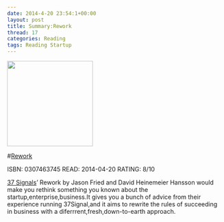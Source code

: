 ```yaml
---
date: 2014-4-20 23:54:1+00:00
layout: post
title: Summary:Rework
thread: 17
categories: Reading
tags: Reading Startup
---
```


<img src="http://ecx.images-amazon.com/images/I/419F9j3GqxL._SY344_BO1,204,203,200_.jpg" width="200" />

#[Rework](http://www.amazon.com/Rework-Jason-Fried/dp/0307463745/ref=sr_1_1?ie=UTF8&qid=1397450877&sr=8-1&keywords=rework)


ISBN: 0307463745 READ: 2014-04-20 RATING: 8/10

[37 Signals](http://37signals.com/)’ Rework by Jason Fried and David Heinemeier Hansson would make you rethink something you known about the startup,enterprise,business.It gives you a bunch of advice from their experience running 37Signal,and it aims to rewrite the rules of succeeding in business with a diferrrent,fresh,down-to-earth approach.
